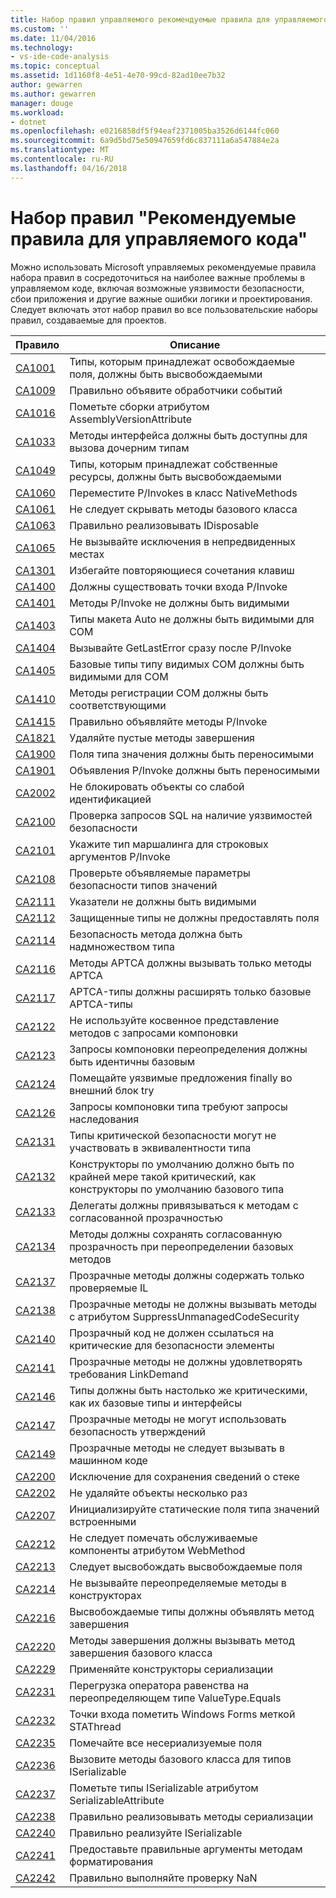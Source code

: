 ```yaml
---
title: Набор правил управляемого рекомендуемые правила для управляемого кода | Документы Microsoft
ms.custom: ''
ms.date: 11/04/2016
ms.technology:
- vs-ide-code-analysis
ms.topic: conceptual
ms.assetid: 1d1160f8-4e51-4e70-99cd-82ad10ee7b32
author: gewarren
ms.author: gewarren
manager: douge
ms.workload:
- dotnet
ms.openlocfilehash: e0216858df5f94eaf2371005ba3526d6144fc060
ms.sourcegitcommit: 6a9d5bd75e50947659fd6c837111a6a547884e2a
ms.translationtype: MT
ms.contentlocale: ru-RU
ms.lasthandoff: 04/16/2018
---
```

# <a name="managed-recommended-rules-rule-set-for-managed-code"></a>Набор правил "Рекомендуемые правила для управляемого кода"
Можно использовать Microsoft управляемых рекомендуемые правила набора правил в сосредоточиться на наиболее важные проблемы в управляемом коде, включая возможные уязвимости безопасности, сбои приложения и другие важные ошибки логики и проектирования. Следует включать этот набор правил во все пользовательские наборы правил, создаваемые для проектов.  
  
|Правило|Описание|  
|----------|-----------------|  
|[CA1001](../code-quality/ca1001-types-that-own-disposable-fields-should-be-disposable.md)|Типы, которым принадлежат освобождаемые поля, должны быть высвобождаемыми|  
|[CA1009](../code-quality/ca1009-declare-event-handlers-correctly.md)|Правильно объявите обработчики событий|  
|[CA1016](../code-quality/ca1016-mark-assemblies-with-assemblyversionattribute.md)|Пометьте сборки атрибутом AssemblyVersionAttribute|  
|[CA1033](../code-quality/ca1033-interface-methods-should-be-callable-by-child-types.md)|Методы интерфейса должны быть доступны для вызова дочерним типам|  
|[CA1049](../code-quality/ca1049-types-that-own-native-resources-should-be-disposable.md)|Типы, которым принадлежат собственные ресурсы, должны быть высвобождаемыми|  
|[CA1060](../code-quality/ca1060-move-p-invokes-to-nativemethods-class.md)|Переместите P/Invokes в класс NativeMethods|  
|[CA1061](../code-quality/ca1061-do-not-hide-base-class-methods.md)|Не следует скрывать методы базового класса|  
|[CA1063](../code-quality/ca1063-implement-idisposable-correctly.md)|Правильно реализовывать IDisposable|  
|[CA1065](../code-quality/ca1065-do-not-raise-exceptions-in-unexpected-locations.md)|Не вызывайте исключения в непредвиденных местах|  
|[CA1301](../code-quality/ca1301-avoid-duplicate-accelerators.md)|Избегайте повторяющиеся сочетания клавиш|  
|[CA1400](../code-quality/ca1400-p-invoke-entry-points-should-exist.md)|Должны существовать точки входа P/Invoke|  
|[CA1401](../code-quality/ca1401-p-invokes-should-not-be-visible.md)|Методы P/Invoke не должны быть видимыми|  
|[CA1403](../code-quality/ca1403-auto-layout-types-should-not-be-com-visible.md)|Типы макета Auto не должны быть видимыми для COM|  
|[CA1404](../code-quality/ca1404-call-getlasterror-immediately-after-p-invoke.md)|Вызывайте GetLastError сразу после P/Invoke|  
|[CA1405](../code-quality/ca1405-com-visible-type-base-types-should-be-com-visible.md)|Базовые типы типу видимых COM должны быть видимыми для COM|  
|[CA1410](../code-quality/ca1410-com-registration-methods-should-be-matched.md)|Методы регистрации COM должны быть соответствующими|  
|[CA1415](../code-quality/ca1415-declare-p-invokes-correctly.md)|Правильно объявляйте методы P/Invoke|  
|[CA1821](../code-quality/ca1821-remove-empty-finalizers.md)|Удаляйте пустые методы завершения|  
|[CA1900](../code-quality/ca1900-value-type-fields-should-be-portable.md)|Поля типа значения должны быть переносимыми|  
|[CA1901](../code-quality/ca1901-p-invoke-declarations-should-be-portable.md)|Объявления P/Invoke должны быть переносимыми|  
|[CA2002](../code-quality/ca2002-do-not-lock-on-objects-with-weak-identity.md)|Не блокировать объекты со слабой идентификацией|  
|[CA2100](../code-quality/ca2100-review-sql-queries-for-security-vulnerabilities.md)|Проверка запросов SQL на наличие уязвимостей безопасности|  
|[CA2101](../code-quality/ca2101-specify-marshaling-for-p-invoke-string-arguments.md)|Укажите тип маршалинга для строковых аргументов P/Invoke|  
|[CA2108](../code-quality/ca2108-review-declarative-security-on-value-types.md)|Проверьте объявляемые параметры безопасности типов значений|  
|[CA2111](../code-quality/ca2111-pointers-should-not-be-visible.md)|Указатели не должны быть видимыми|  
|[CA2112](../code-quality/ca2112-secured-types-should-not-expose-fields.md)|Защищенные типы не должны предоставлять поля|  
|[CA2114](../code-quality/ca2114-method-security-should-be-a-superset-of-type.md)|Безопасность метода должна быть надмножеством типа|  
|[CA2116](../code-quality/ca2116-aptca-methods-should-only-call-aptca-methods.md)|Методы APTCA должны вызывать только методы APTCA|  
|[CA2117](../code-quality/ca2117-aptca-types-should-only-extend-aptca-base-types.md)|APTCA-типы должны расширять только базовые APTCA-типы|  
|[CA2122](../code-quality/ca2122-do-not-indirectly-expose-methods-with-link-demands.md)|Не используйте косвенное представление методов с запросами компоновки|  
|[CA2123](../code-quality/ca2123-override-link-demands-should-be-identical-to-base.md)|Запросы компоновки переопределения должны быть идентичны базовым|  
|[CA2124](../code-quality/ca2124-wrap-vulnerable-finally-clauses-in-outer-try.md)|Помещайте уязвимые предложения finally во внешний блок try|  
|[CA2126](../code-quality/ca2126-type-link-demands-require-inheritance-demands.md)|Запросы компоновки типа требуют запросы наследования|  
|[CA2131](../code-quality/ca2131-security-critical-types-may-not-participate-in-type-equivalence.md)|Типы критической безопасности могут не участвовать в эквивалентности типа|  
|[CA2132](../code-quality/ca2132-default-constructors-must-be-at-least-as-critical-as-base-type-default-constructors.md)|Конструкторы по умолчанию должно быть по крайней мере такой критический, как конструкторы по умолчанию базового типа|  
|[CA2133](../code-quality/ca2133-delegates-must-bind-to-methods-with-consistent-transparency.md)|Делегаты должны привязываться к методам с согласованной прозрачностью|  
|[CA2134](../code-quality/ca2134-methods-must-keep-consistent-transparency-when-overriding-base-methods.md)|Методы должны сохранять согласованную прозрачность при переопределении базовых методов|  
|[CA2137](../code-quality/ca2137-transparent-methods-must-contain-only-verifiable-il.md)|Прозрачные методы должны содержать только проверяемые IL|  
|[CA2138](../code-quality/ca2138-transparent-methods-must-not-call-methods-with-the-suppressunmanagedcodesecurity-attribute.md)|Прозрачные методы не должны вызывать методы с атрибутом SuppressUnmanagedCodeSecurity|  
|[CA2140](../code-quality/ca2140-transparent-code-must-not-reference-security-critical-items.md)|Прозрачный код не должен ссылаться на критические для безопасности элементы|  
|[CA2141](../code-quality/ca2141-transparent-methods-must-not-satisfy-linkdemands.md)|Прозрачные методы не должны удовлетворять требования LinkDemand|  
|[CA2146](../code-quality/ca2146-types-must-be-at-least-as-critical-as-their-base-types-and-interfaces.md)|Типы должны быть настолько же критическими, как их базовые типы и интерфейсы|  
|[CA2147](../code-quality/ca2147-transparent-methods-may-not-use-security-asserts.md)|Прозрачные методы не могут использовать безопасность утверждений|  
|[CA2149](../code-quality/ca2149-transparent-methods-must-not-call-into-native-code.md)|Прозрачные методы не следует вызывать в машинном коде|  
|[CA2200](../code-quality/ca2200-rethrow-to-preserve-stack-details.md)|Исключение для сохранения сведений о стеке|  
|[CA2202](../code-quality/ca2202-do-not-dispose-objects-multiple-times.md)|Не удаляйте объекты несколько раз|  
|[CA2207](../code-quality/ca2207-initialize-value-type-static-fields-inline.md)|Инициализируйте статические поля типа значений встроенными|  
|[CA2212](../code-quality/ca2212-do-not-mark-serviced-components-with-webmethod.md)|Не следует помечать обслуживаемые компоненты атрибутом WebMethod|  
|[CA2213](../code-quality/ca2213-disposable-fields-should-be-disposed.md)|Следует высвобождать высвобождаемые поля|  
|[CA2214](../code-quality/ca2214-do-not-call-overridable-methods-in-constructors.md)|Не вызывайте переопределяемые методы в конструкторах|  
|[CA2216](../code-quality/ca2216-disposable-types-should-declare-finalizer.md)|Высвобождаемые типы должны объявлять метод завершения|  
|[CA2220](../code-quality/ca2220-finalizers-should-call-base-class-finalizer.md)|Методы завершения должны вызывать метод завершения базового класса|  
|[CA2229](../code-quality/ca2229-implement-serialization-constructors.md)|Применяйте конструкторы сериализации|  
|[CA2231](../code-quality/ca2231-overload-operator-equals-on-overriding-valuetype-equals.md)|Перегрузка оператора равенства на переопределяющем типе ValueType.Equals|  
|[CA2232](../code-quality/ca2232-mark-windows-forms-entry-points-with-stathread.md)|Точки входа пометить Windows Forms меткой STAThread|  
|[CA2235](../code-quality/ca2235-mark-all-non-serializable-fields.md)|Помечайте все несериализуемые поля|  
|[CA2236](../code-quality/ca2236-call-base-class-methods-on-iserializable-types.md)|Вызовите методы базового класса для типов ISerializable|  
|[CA2237](../code-quality/ca2237-mark-iserializable-types-with-serializableattribute.md)|Пометьте типы ISerializable атрибутом SerializableAttribute|  
|[CA2238](../code-quality/ca2238-implement-serialization-methods-correctly.md)|Правильно реализовывать методы сериализации|  
|[CA2240](../code-quality/ca2240-implement-iserializable-correctly.md)|Правильно реализуйте ISerializable|  
|[CA2241](../code-quality/ca2241-provide-correct-arguments-to-formatting-methods.md)|Предоставьте правильные аргументы методам форматирования|  
|[CA2242](../code-quality/ca2242-test-for-nan-correctly.md)|Правильно выполняйте проверку NaN|